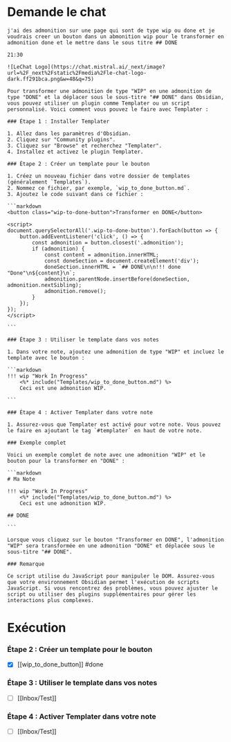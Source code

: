 # Demande le chat 

``````ad-info
j'ai des admonition sur une page qui sont de type wip ou done et je voudrais creer un bouton dans un abmonition wip pour le transformer en admonition done et le mettre dans le sous titre ## DONE

21:30

![LeChat Logo](https://chat.mistral.ai/_next/image?url=%2F_next%2Fstatic%2Fmedia%2Fle-chat-logo-dark.ff291bca.png&w=48&q=75)

Pour transformer une admonition de type "WIP" en une admonition de type "DONE" et la déplacer sous le sous-titre "## DONE" dans Obsidian, vous pouvez utiliser un plugin comme Templater ou un script personnalisé. Voici comment vous pouvez le faire avec Templater :

### Étape 1 : Installer Templater

1. Allez dans les paramètres d'Obsidian.
2. Cliquez sur "Community plugins".
3. Cliquez sur "Browse" et recherchez "Templater".
4. Installez et activez le plugin Templater.

### Étape 2 : Créer un template pour le bouton

1. Créez un nouveau fichier dans votre dossier de templates (généralement `Templates`).
2. Nommez ce fichier, par exemple, `wip_to_done_button.md`.
3. Ajoutez le code suivant dans ce fichier :

```markdown
<button class="wip-to-done-button">Transformer en DONE</button>

<script>
document.querySelectorAll('.wip-to-done-button').forEach(button => {
    button.addEventListener('click', () => {
        const admonition = button.closest('.admonition');
        if (admonition) {
            const content = admonition.innerHTML;
            const doneSection = document.createElement('div');
            doneSection.innerHTML = `## DONE\n\n!!! done "Done"\n${content}\n`;
            admonition.parentNode.insertBefore(doneSection, admonition.nextSibling);
            admonition.remove();
        }
    });
});
</script>

```

### Étape 3 : Utiliser le template dans vos notes

1. Dans votre note, ajoutez une admonition de type "WIP" et incluez le template avec le bouton :

```markdown
!!! wip "Work In Progress"
    <%* include("Templates/wip_to_done_button.md") %>
    Ceci est une admonition WIP.

```

### Étape 4 : Activer Templater dans votre note

1. Assurez-vous que Templater est activé pour votre note. Vous pouvez le faire en ajoutant le tag `#templater` en haut de votre note.

### Exemple complet

Voici un exemple complet de note avec une admonition "WIP" et le bouton pour la transformer en "DONE" :

```markdown
# Ma Note

!!! wip "Work In Progress"
    <%* include("Templates/wip_to_done_button.md") %>
    Ceci est une admonition WIP.

## DONE

```

Lorsque vous cliquez sur le bouton "Transformer en DONE", l'admonition "WIP" sera transformée en une admonition "DONE" et déplacée sous le sous-titre "## DONE".

### Remarque

Ce script utilise du JavaScript pour manipuler le DOM. Assurez-vous que votre environnement Obsidian permet l'exécution de scripts JavaScript. Si vous rencontrez des problèmes, vous pouvez ajuster le script ou utiliser des plugins supplémentaires pour gérer les interactions plus complexes.
``````

# Exécution

### Étape 2 : Créer un template pour le bouton
- [x] [[wip_to_done_button]] #done 

### Étape 3 : Utiliser le template dans vos notes
- [ ] [[Inbox/Test]]
### Étape 4 : Activer Templater dans votre note
- [ ] [[Inbox/Test]]